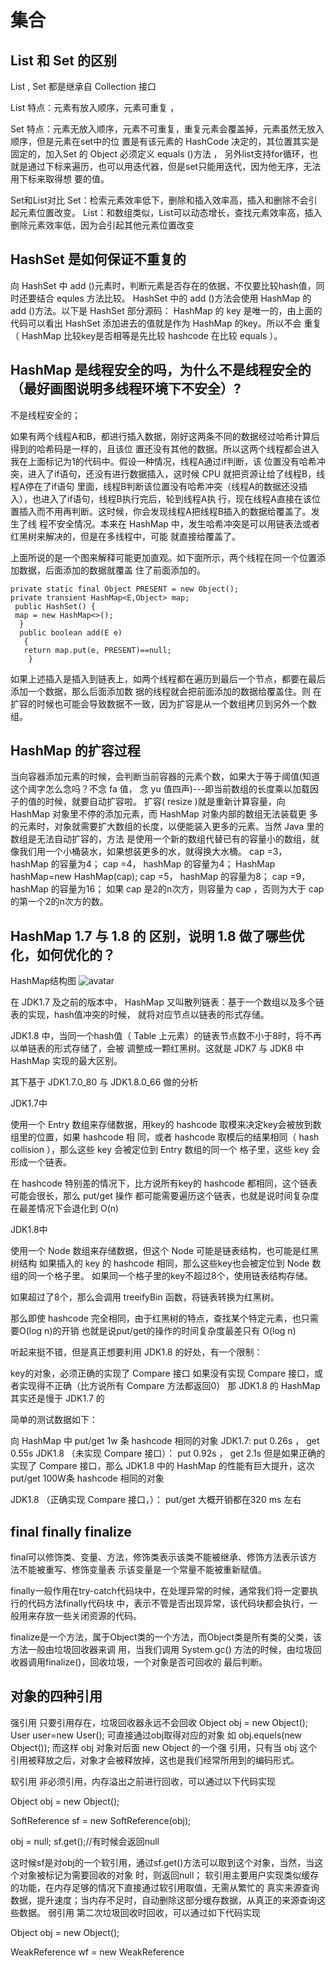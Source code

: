 # 集合

## List 和 Set 的区别
List , Set 都是继承自 Collection 接口 

List 特点：元素有放入顺序，元素可重复 ，
 
 Set 特点：元素无放入顺序，元素不可重复，重复元素会覆盖掉，元素虽然无放入顺序，但是元素在set中的位
置是有该元素的 HashCode 决定的，其位置其实是固定的，加入Set 的 Object 必须定义 equals ()方法 ，
另外list支持for循环，也就是通过下标来遍历，也可以用迭代器，但是set只能用迭代，因为他无序，无法用下标来取得想
要的值。
 
 Set和List对比 Set：检索元素效率低下，删除和插入效率高，插入和删除不会引起元素位置改变。
List：和数组类似，List可以动态增长，查找元素效率高，插入删除元素效率低，因为会引起其他元素位置改变

## HashSet 是如何保证不重复的

向 HashSet 中 add ()元素时，判断元素是否存在的依据，不仅要比较hash值，同时还要结合 equles 方法比较。
HashSet 中的 add ()方法会使用 HashMap 的 add ()方法。以下是 HashSet 部分源码：
HashMap 的 key 是唯一的，由上面的代码可以看出 HashSet 添加进去的值就是作为 HashMap 的key。所以不会
重复（ HashMap 比较key是否相等是先比较 hashcode 在比较 equals ）。

## HashMap 是线程安全的吗，为什么不是线程安全的（最好画图说明多线程环境下不安全）?
不是线程安全的；

如果有两个线程A和B，都进行插入数据，刚好这两条不同的数据经过哈希计算后得到的哈希码是一样的，且该位
置还没有其他的数据。所以这两个线程都会进入我在上面标记为1的代码中。假设一种情况，线程A通过if判断，该
位置没有哈希冲突，进入了if语句，还没有进行数据插入，这时候 CPU 就把资源让给了线程B，线程A停在了if语句
里面，线程B判断该位置没有哈希冲突（线程A的数据还没插入），也进入了if语句，线程B执行完后，轮到线程A执
行，现在线程A直接在该位置插入而不用再判断。这时候，你会发现线程A把线程B插入的数据给覆盖了。发生了线
程不安全情况。本来在 HashMap 中，发生哈希冲突是可以用链表法或者红黑树来解决的，但是在多线程中，可能
就直接给覆盖了。

上面所说的是一个图来解释可能更加直观。如下面所示，两个线程在同一个位置添加数据，后面添加的数据就覆盖
住了前面添加的。
```
private static final Object PRESENT = new Object(); 
private transient HashMap<E,Object> map;
 public HashSet() { 
 map = new HashMap<>();
  }
  public boolean add(E e)
   { 
   return map.put(e, PRESENT)==null;
    }
```
如果上述插入是插入到链表上，如两个线程都在遍历到最后一个节点，都要在最后添加一个数据，那么后面添加数
据的线程就会把前面添加的数据给覆盖住。则
在扩容的时候也可能会导致数据不一致，因为扩容是从一个数组拷贝到另外一个数组。
## HashMap 的扩容过程

当向容器添加元素的时候，会判断当前容器的元素个数，如果大于等于阈值(知道这个阈字怎么念吗？不念 fa 值，
念 yu 值四声)---即当前数组的长度乘以加载因子的值的时候，就要自动扩容啦。
扩容( resize )就是重新计算容量，向 HashMap 对象里不停的添加元素，而 HashMap 对象内部的数组无法装载更
多的元素时，对象就需要扩大数组的长度，以便能装入更多的元素。当然 Java 里的数组是无法自动扩容的，方法
是使用一个新的数组代替已有的容量小的数组，就像我们用一个小桶装水，如果想装更多的水，就得换大水桶。
cap =3， hashMap 的容量为4； cap =4， hashMap 的容量为4； HashMap hashMap=new HashMap(cap);
cap =5， hashMap 的容量为8； cap =9， hashMap 的容量为16；
如果 cap 是2的n次方，则容量为 cap ，否则为大于 cap 的第一个2的n次方的数。

## HashMap 1.7 与 1.8 的 区别，说明 1.8 做了哪些优化，如何优化的？
HashMap结构图
![avatar](https://github.com/kepeihong/data/blob/master/image/RPC/dubbo/16179512843453.jpg)

在 JDK1.7 及之前的版本中， HashMap 又叫散列链表：基于一个数组以及多个链表的实现，hash值冲突的时候，
就将对应节点以链表的形式存储。

JDK1.8 中，当同一个hash值（ Table 上元素）的链表节点数不小于8时，将不再以单链表的形式存储了，会被
调整成一颗红黑树。这就是 JDK7 与 JDK8 中 HashMap 实现的最大区别。

其下基于 JDK1.7.0_80 与 JDK1.8.0_66 做的分析

JDK1.7中

使用一个 Entry 数组来存储数据，用key的 hashcode 取模来决定key会被放到数组里的位置，如果 hashcode 相
同，或者 hashcode 取模后的结果相同（ hash collision ），那么这些 key 会被定位到 Entry 数组的同一个
格子里，这些 key 会形成一个链表。

在 hashcode 特别差的情况下，比方说所有key的 hashcode 都相同，这个链表可能会很长，那么 put/get 操作
都可能需要遍历这个链表，也就是说时间复杂度在最差情况下会退化到 O(n)

JDK1.8中

使用一个 Node 数组来存储数据，但这个 Node 可能是链表结构，也可能是红黑树结构
如果插入的 key 的 hashcode 相同，那么这些key也会被定位到 Node 数组的同一个格子里。
如果同一个格子里的key不超过8个，使用链表结构存储。

如果超过了8个，那么会调用 treeifyBin 函数，将链表转换为红黑树。

那么即使 hashcode 完全相同，由于红黑树的特点，查找某个特定元素，也只需要O(log n)的开销
也就是说put/get的操作的时间复杂度最差只有 O(log n)

听起来挺不错，但是真正想要利用 JDK1.8 的好处，有一个限制：

key的对象，必须正确的实现了 Compare 接口
如果没有实现 Compare 接口，或者实现得不正确（比方说所有 Compare 方法都返回0） 那 JDK1.8 的 HashMap 其实还是慢于 JDK1.7 的

简单的测试数据如下：

向 HashMap 中 put/get 1w 条 hashcode 相同的对象
JDK1.7: put 0.26s ， get 0.55s JDK1.8 （未实现 Compare 接口）： put 0.92s ， get 2.1s
但是如果正确的实现了 Compare 接口，那么 JDK1.8 中的 HashMap 的性能有巨大提升，这次 put/get 100W条 hashcode 相同的对象

JDK1.8 （正确实现 Compare 接口，）： put/get 大概开销都在320 ms 左右

## final finally finalize
final可以修饰类、变量、方法，修饰类表示该类不能被继承、修饰方法表示该方法不能被重写、修饰变量表
示该变量是一个常量不能被重新赋值。

finally一般作用在try-catch代码块中，在处理异常的时候，通常我们将一定要执行的代码方法finally代码块
中，表示不管是否出现异常，该代码块都会执行，一般用来存放一些关闭资源的代码。

finalize是一个方法，属于Object类的一个方法，而Object类是所有类的父类，该方法一般由垃圾回收器来调
用，当我们调用 System.gc() 方法的时候，由垃圾回收器调用finalize()，回收垃圾，一个对象是否可回收的
最后判断。

## 对象的四种引用
强引用 只要引用存在，垃圾回收器永远不会回收
Object obj = new Object(); User user=new User();
可直接通过obj取得对应的对象 如 obj.equels(new Object()); 而这样 obj 对象对后面 new Object 的一个强
引用，只有当 obj 这个引用被释放之后，对象才会被释放掉，这也是我们经常所用到的编码形式。

软引用 非必须引用，内存溢出之前进行回收，可以通过以下代码实现

Object obj = new Object(); 

SoftReference<Object> sf = new SoftReference<Object>(obj); 

obj = null; sf.get();//有时候会返回null

这时候sf是对obj的一个软引用，通过sf.get()方法可以取到这个对象，当然，当这个对象被标记为需要回收的对象
时，则返回null； 软引用主要用户实现类似缓存的功能，在内存足够的情况下直接通过软引用取值，无需从繁忙的
真实来源查询数据，提升速度；当内存不足时，自动删除这部分缓存数据，从真正的来源查询这些数据。
弱引用 第二次垃圾回收时回收，可以通过如下代码实现

Object obj = new Object(); 

WeakReference<Object> wf = new WeakReference<Object>(obj); 

obj = null; wf.get();
//有时候会返回null wf.isEnQueued();

//返回是否被垃圾回收器标记为即将回收的垃圾
弱引用是在第二次垃圾回收时回收，短时间内通过弱引用取对应的数据，可以取到，当执行过第二次垃圾回收时，
将返回null。弱引用主要用于监控对象是否已经被垃圾回收器标记为即将回收的垃圾，可以通过弱引用的
isEnQueued 方法返回对象是否被垃圾回收器标记。

ThreadLocal 中有使用到弱引用，

public class ThreadLocal<T> { 
static class ThreadLocalMap {
 static class Entry extends WeakReference<ThreadLocal<?>> {
  /** The value associated with this ThreadLocal. */ 
  Object value; Entry(ThreadLocal<?> k, Object v) 
  { 
  super(k); value = v;
   } } //.... }//..... }
虚引用 垃圾回收时回收，无法通过引用取到对象值，可以通过如下代码实现
虚引用是每次垃圾回收的时候都会被回收，通过虚引用的get方法永远获取到的数据为null，因此也被成为幽灵引
用。虚引用主要用于检测对象是否已经从内存中删除。

## Java获取反射的三种方法
1.通过new对象实现反射机制
 
 2.通过路径实现反射机制 
 
 3.通过类名实现反射机制

## Java反射机制
Java 反射机制是在运行状态中，对于任意一个类，都能够获得这个类的所有属性和方法，对于任意一个对象都能够
调用它的任意一个属性和方法。这种在运行时动态的获取信息以及动态调用对象的方法的功能称为 Java 的反射机
制。

Class 类与 java.lang.reflect 类库一起对反射的概念进行了支持，该类库包含了 Field,Method,Constructor 类 (每
个类都实现了 Member 接口)。这些类型的对象时由 JVM 在运行时创建的，用以表示未知类里对应的成员。

这样你就可以使用 Constructor 创建新的对象，用 get() 和 set() 方法读取和修改与 Field 对象关联的字段，用
invoke() 方法调用与 Method 对象关联的方法。另外，还可以调用 getFields() getMethods() 和 getConstructors() 等很便利的方法，以返回表示字段，方法，以及构造器的对象的数组。这样匿名对象的信息
就能在运行时被完全确定下来，而在编译时不需要知道任何事情。

Object obj = new Object(); 
PhantomReference<Object> pf = new PhantomReference<Object>(obj); 
obj=null; pf.get();//永远返回null pf.isEnQueued();//返回是否从内存中已经删除 
public class Student {
 private int id;
  String name; 
  protected boolean sex;
   public float score;
    }public class Get { //获取反射机制三种方式 
    public static void main(String[] args) throws ClassNotFoundException
     { 
     //方式一(通过建立对象) 
    Student stu = new Student(); 
    Class classobj1 = stu.getClass(); 
    System.out.println(classobj1.getName()); //方式二（所在通过路径-相对路径） Class classobj2 = Class.forName("fanshe.Student"); 
    System.out.println(classobj2.getName()); //方式三（通过类名）
     Class classobj3 = Student.class; System.out.println(classobj3.getName()); } }
运行结果： 无参构造器 Run……….. 有参构造器 Run………..Apple
## Arrays.sort 和 Collections.sort 实现原理 和区别

Collection和Collections区别

java.util.Collection 是一个集合接口。它提供了对集合对象进行基本操作的通用接口方法。
java.util.Collections 是针对集合类的一个帮助类，他提供一系列静态方法实现对各种集合的搜索、排序、
线程安全等操作。 然后还有混排（Shuffling）、反转（Reverse）、替换所有的元素（fill）、拷贝（copy）、返
回Collections中最小元素（min）、返回Collections中最大元素（max）、返回指定源列表中最后一次出现指定目
标列表的起始位置（ lastIndexOfSubList ）、返回指定源列表中第一次出现指定目标列表的起始位置
（ IndexOfSubList ）、根据指定的距离循环移动指定列表中的元素（Rotate）;
事实上Collections.sort方法底层就是调用的array.sort方法，

import java.lang.reflect.Constructor; 
public class ReflectTest { 
public static void main(String[] args) throws Exception { 
Class clazz = null;
 clazz = Class.forName("com.jas.reflect.Fruit");
  Constructor<Fruit> constructor1 = clazz.getConstructor(); 
  Constructor<Fruit> constructor2 = clazz.getConstructor(String.class); 
  Fruit fruit1 = constructor1.newInstance(); 
  Fruit fruit2 = constructor2.newInstance("Apple"); 
  } }
  
  class Fruit
  { public Fruit()
  { 
  System.out.println("无参构造器 Run...........");
   }
   public Fruit(String type){
    System.out.println("有参构造器 Run..........." + type); } 
    }
    public static void sort(Object[] a) 
    {
     if (LegacyMergeSort.userRequested) legacyMergeSort(a); 
     elseComparableTimSort.sort(a, 0, a.length, null, 0, 0); 
     } //void
      java.util.ComparableTimSort.sort()
       static void sort(Object[] a, int lo, int hi, Object[] work, int workBase, int workLen) {
        assert a != null && lo >= 0 && lo <= hi && hi <= a.length; int nRemaining = hi - lo;
         if (nRemaining < 2) 
        return; // Arrays of size 0 and 1 are always sorted

legacyMergeSort (a)：归并排序 ComparableTimSort.sort() ： Timsort 排序
Timsort 排序是结合了合并排序（merge sort）和插入排序（insertion sort）而得出的排序算法
Timsort的核心过程

TimSort 算法为了减少对升序部分的回溯和对降序部分的性能倒退，将输入按其升序和降序特点进行了分
区。排序的输入的单位不是一个个单独的数字，而是一个个的块-分区。其中每一个分区叫一个run。针对这
些 run 序列，每次拿一个 run 出来按规则进行合并。每次合并会将两个 run合并成一个 run。合并的结果保
存到栈中。合并直到消耗掉所有的 run，这时将栈上剩余的 run合并到只剩一个 run 为止。这时这个仅剩的
run 便是排好序的结果。

综上述过程，Timsort算法的过程包括

（0）如何数组长度小于某个值，直接用二分插入排序算法

（1）找到各个run，并入栈

（2）按规则合并run

## LinkedHashMap 的应用
基于 LinkedHashMap 的访问顺序的特点，可构造一个 LRU（Least Recently Used） 最近最少使用简单缓存。
也有一些开源的缓存产品如 ehcache 的淘汰策略（ LRU ）就是在 LinkedHashMap 上扩展的。

## Cloneable 接口实现原理
Cloneable接口是Java开发中常用的一个接口， 它的作用是使一个类的实例能够将自身拷贝到另一个新的实例中，
注意，这里所说的“拷贝”拷的是对象实例，而不是类的定义，进一步说，拷贝的是一个类的实例中各字段的值。
深拷贝(深复制)和浅拷贝(浅复制)是两个比较通用的概念，尤其在C++语言中，若不弄懂，则会在delete的时候出问
题，但是我们在这幸好用的是Java。虽然Java自动管理对象的回收，但对于深拷贝(深复制)和浅拷贝(浅复制)，我们
还是要给予足够的重视，因为有时这两个概念往往会给我们带来不小的困惑。

浅拷贝是指拷贝对象时仅仅拷贝对象本身（包括对象中的基本变量），而不拷贝对象包含的引用指向的对象。深拷
贝不仅拷贝对象本身，而且拷贝对象包含的引用指向的所有对象。举例来说更加清楚：对象 A1 中包含对 B1 的引
用， B1 中包含对 C1 的引用。浅拷贝 A1 得到 A2 ， A2 中依然包含对 B1 的引用， B1 中依然包含对 C1 的引
用。深拷贝则是对浅拷贝的递归，深拷贝 A1 得到 A2 ， A2 中包含对 B2 （ B1 的 copy ）的引用， B2 中包含
对 C2 （ C1 的 copy ）的引用。

// If array is small, do a "mini-TimSort" with no merges if (nRemaining < MIN_MERGE) { int initRunLen = countRunAndMakeAscending(a, lo, hi); binarySort(a, lo, hi, lo + initRunLen); return; } } 

在开发过程中，拷贝实例是常见的一种操作，如果一个类中的字段较多，而我们又采用在客户端中逐字段复制的方 法进行拷贝操作的话，将不可避免的造成客户端代码繁杂冗长，而且也无法对类中的私有成员进行复制，而如果让需要 具备拷贝功能的类实现Cloneable接口，并重写clone()方法，就可以通过调用clone()方法的方式简洁地实现实例 拷贝功能
若不对clone()方法进行改写，则调用此方法得到的对象即为浅拷贝

## 异常分类以及处理机制

Java标准库内建了一些通用的异常，这些类以Throwable为顶层父类。

Throwable又派生出Error类和Exception类。

错误：Error类以及他的子类的实例，代表了JVM本身的错误。错误不能被程序员通过代码处理，Error很少出现。
因此，程序员应该关注Exception为父类的分支下的各种异常类。

异常：Exception以及他的子类，代表程序运行时发送的各种不期望发生的事件。可以被Java异常处理机制使用，
是异常处理的核心。

总体上我们根据 Javac 对异常的处理要求，将异常类分为二类。

非检查异常（ unckecked exception ）： Error 和 RuntimeException 以及他们的子类。 javac 在编译时，
不会提示和发现这样的异常，不要求在程序处理这些异常。所以如果愿意，我们可以编写代码处理（使用 try… catch…finally ）这样的异常，也可以不处理。对于这些异常，我们应该修正代码，而不是去通过异常处理器处
理 。这样的异常发生的原因多半是代码写的有问题。如除0错误 ArithmeticException ，错误的强制类型转换错
误 ClassCastException ，数组索引越界 ArrayIndexOutOfBoundsException ，使用了空对象
NullPointerException 等等。

检查异常（ checked exception ）：除了 Error 和 RuntimeException 的其它异常。 javac 强制要求程序员
为这样的异常做预备处理工作（使用 try…catch…finally 或者 throws ）。在方法中要么用 try-catch 语句捕
获它并处理，要么用throws子句声明抛出它，否则编译不会通过。这样的异常一般是由程序的运行环境导致的。因
为程序可能被运行在各种未知的环境下，而程序员无法干预用户如何使用他编写的程序，于是程序员就应该为这样
的异常时刻准备着。如 SQLException , IOException , ClassNotFoundException 等。

需要明确的是：检查和非检查是对于 javac 来说的，这样就很好理解和区分了。

## wait 和 sleep 的区别
源码如下

public class Thread implements Runnable { public static native void sleep(long millis) throws InterruptedException; public static void sleep(long millis, int nanos) throws InterruptedException { if (millis < 0) { throw new IllegalArgumentException("timeout value is negative"); }if (nanos < 0 || nanos > 999999) {
throw new IllegalArgumentException( "nanosecond timeout value out of range"); }if (nanos >= 500000 || (nanos != 0 && millis == 0)) { millis++; }sleep(millis); }//... }public class Object { public final native void wait(long timeout) throws InterruptedException; public final void wait(long timeout, int nanos) throws InterruptedException { if (timeout < 0) { throw new IllegalArgumentException("timeout value is negative"); }if (nanos < 0 || nanos > 999999) { throw new IllegalArgumentException( "nanosecond timeout value out of range"); }if (nanos > 0) { timeout++; }wait(timeout); }//... }
 
 1、 sleep 来自 Thread 类，和 wait 来自 Object 类。 
 
 2、最主要是sleep方法没有释放锁，而wait方法释放了锁，使得其他线程可以使用同步控制块或者方法。
 
3、wait，notify和 notifyAll 只能在同步控制方法或者同步控制块里面使用，而 sleep 可以在任何地方使用(使
用范围) 

4、 sleep 必须捕获异常，而 wait ， notify 和 notifyAll 不需要捕获异常

(1) sleep 方法属于 Thread 类中方法，表示让一个线程进入睡眠状态，等待一定的时间之后，自动醒来进入到可
运行状态，不会马上进入运行状态，因为线程调度机制恢复线程的运行也需要时间，一个线程对象调用了 sleep
方法之后，并不会释放他所持有的所有对象锁，所以也就不会影响其他进程对象的运行。但在 sleep 的过程中过
程中有可能被其他对象调用它的 interrupt() ,产生 InterruptedException 异常，如果你的程序不捕获这个异
常，线程就会异常终止，进入 TERMINATED 状态，如果你的程序捕获了这个异常，那么程序就会继续执行catch语
句块(可能还有 finally 语句块)以及以后的代码。

注意 sleep() 方法是一个静态方法，也就是说他只对当前对象有效，通过 t.sleep() 让t对象进入 sleep ，这样
的做法是错误的，它只会是使当前线程被 sleep 而不是 t 线程

(2) wait 属于 Object 的成员方法，一旦一个对象调用了wait方法，必须要采用 notify() 和 notifyAll() 方法
唤醒该进程;如果线程拥有某个或某些对象的同步锁，那么在调用了 wait() 后，这个线程就会释放它持有的所有
同步资源，而不限于这个被调用了 wait() 方法的对象。 wait() 方法也同样会在 wait 的过程中有可能被其他对
象调用 interrupt() 方法而产生 。

## 数组在内存中如何分配
对于 Java 数组的初始化，有以下两种方式，这也是面试中经常考到的经典题目：
静态初始化：初始化时由程序员显式指定每个数组元素的初始值，由系统决定数组长度，如：

动态初始化：初始化时由程序员显示的指定数组的长度，由系统为数据每个元素分配初始值，如：

因为 Java 数组变量是引用类型的变量，所以上述几行初始化语句执行后，三个数组在内存中的分配情况如下图所
示：

由上图可知，静态初始化方式，程序员虽然没有指定数组长度，但是系统已经自动帮我们给分配了，而动态初始化
方式，程序员虽然没有显示的指定初始化值，但是因为 Java 数组是引用类型的变量，所以系统也为每个元素分配
了初始化值 null ，当然不同类型的初始化值也是不一样的，假设是基本类型int类型，那么为系统分配的初始化值
也是对应的默认值0。 
//只是指定初始值，并没有指定数组的长度，但是系统为自动决定该数组的长度为4
 String[] computers = {"Dell", "Lenovo", "Apple", "Acer"}; //

① //只是指定初始值，并没有指定数组的长度，但是系统为自动决定该数组的长度为3 
String[] names = new String[]{"多啦A梦", "大雄", "静香"}; //

② //只是指定了数组的长度，并没有显示的为数组指定初始值，但是系统会默认给数组数组元素分配初始值为null String[] cars = new String[4]; //③